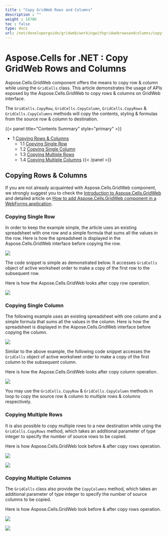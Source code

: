 ```yaml
---
title : "Copy GridWeb Rows and Columns" 
description : "" 
weight : 16706 
toc : false
type: docs
url: /net/developerguide/gridweb/workingwithgridwebrowsandcolumns/copy+gridweb+rows+and+columns/
---
```


# Aspose.Cells for .NET : Copy GridWeb Rows and Columns


Aspose.Cells.GridWeb component offers the means to copy row & column while using the `GridCells` class. This article demonstrates the usage of APIs exposed by the Aspose.Cells.GridWeb to copy rows & columns on GridWeb interface.

The `GridCells.CopyRow`, `GridCells.CopyColumn`, `GridCells.CopyRows` & `GridCells.CopyColumns` methods will copy the contents, styling & formulas from the source row & column to destination.

{{< panel title="Contents Summary" style="primary" >}}
*   1 [Copying Rows & Columns](#copying-rows-&-columns)
    *   1.1 [Copying Single Row](#copying-single-row)
    *   1.2 [Copying Single Column](#copying-single-column)
    *   1.3 [Copying Multiple Rows](#copying-multiple-rows)
    *   1.4 [Copying Multiple Columns](#copying-multiple-columns)
{{< /panel >}}
 

## Copying Rows & Columns

If you are not already acquainted with Aspose.Cells.GridWeb component, we strongly suggest you to check the [Introduction to Aspose.Cells.GridWeb](http://www.aspose.com/docs/display/cellsnet/Introduction+of+GridWeb) and detailed article on [How to add Aspose.Cells.GridWeb component in a WebForms application](http://www.aspose.com/docs/display/cellsnet/Creating+Control+on+a+Web+Form).

### Copying Single Row

In order to keep the example simple, the article uses an existing spreadsheet with one row and a simple formula that sums all the values in the row. Here is how the spreadsheet is displayed in the Aspose.Cells.GridWeb interface before copying the row.

![](https://docs2.aspose.com/cells/net/attachments/5013768/5115392.png)

The code snippet is simple as demonstrated below. It accesses `GridCells` object of active worksheet order to make a copy of the first row to the subsequent row.

  
Here is how the Aspose.Cells.GridWeb looks after copy row operation.

![](https://docs2.aspose.com/cells/net/attachments/5013768/5115391.png)

### Copying Single Column

The following example uses an existing spreadsheet with one column and a simple formula that sums all the values in the column. Here is how the spreadsheet is displayed in the Aspose.Cells.GridWeb interface before copying the column.

![](https://docs2.aspose.com/cells/net/attachments/5013768/5115394.png)

Similar to the above example, the following code snippet accesses the `GridCells` object of active worksheet order to make a copy of the first column to the subsequent column.

Here is how the Aspose.Cells.GridWeb looks after copy column operation.

![](https://docs2.aspose.com/cells/net/attachments/5013768/5115393.png)

You may use the `GridCells.CopyRow` & `GridCells.CopyColumn` methods in loop to copy the source row & column to multiple rows & columns respectively.

### Copying Multiple Rows

It is also possible to copy multiple rows to a new destination while using the `GridCells.CopyRows` method, which takes an additional parameter of type integer to specify the number of source rows to be copied.

Here is how Aspose.Cells.GridWeb look before & after copy rows operation.

![](https://docs2.aspose.com/cells/net/attachments/5013768/5115396.png)

![](https://docs2.aspose.com/cells/net/attachments/5013768/5115395.png)

### Copying Multiple Columns

The `GridCells` class also provide the `CopyColumns` method, which takes an additional parameter of type integer to specify the number of source columns to be copied.

Here is how Aspose.Cells.GridWeb look before & after copy rows operation.

![](https://docs2.aspose.com/cells/net/attachments/5013768/5115398.png)

![](https://docs2.aspose.com/cells/net/attachments/5013768/5115397.png)

